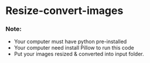 # Resize-convert-images

### Note:
  - Your computer must have python pre-installed
  - Your computer need install Pillow to run this code
  - Put your images resized & converted into input folder. 
